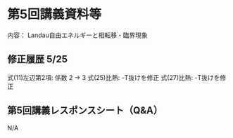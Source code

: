 #  第5回講義資料等
内容： Landau自由エネルギーと相転移・臨界現象

## 修正履歴 5/25
式(11)左辺第2項: 係数 2 -> 3
式(25)比熱: -T抜けを修正 
式(27)比熱: -T抜けを修正 

## 第5回講義レスポンスシート（Q&A）
N/A
